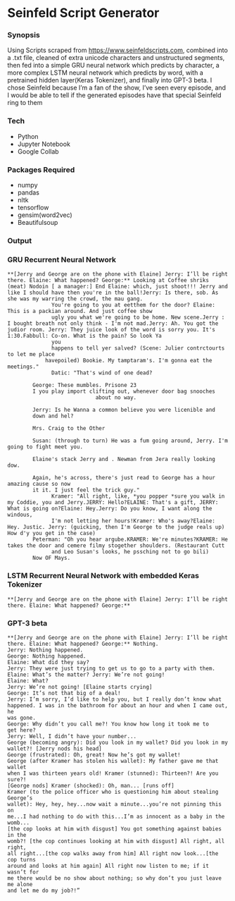 # Seinfeld Script Generator
### Synopsis

Using Scripts scraped from https://www.seinfeldscripts.com, combined into a .txt file, cleaned of extra unicode characters and unstructured segments, then fed into a simple GRU neural network which predicts by character, a more complex LSTM neural network which predicts by word, with a pretrained hidden layer(Keras Tokenizer), and finally into GPT-3 beta. I chose Seinfeld because I’m a fan of the show, I’ve seen every episode, and I would be able to tell if the generated episodes have that special Seinfeld ring to them

### Tech

- Python
- Jupyter Notebook
- Google Collab

### Packages Required

- numpy
- pandas
- nltk
- tensorflow
- gensim(word2vec)
- Beautifulsoup

### Output ###
### GRU Recurrent Neural Network

```
**[Jerry and George are on the phone with Elaine] Jerry: I’ll be right there. Elaine: What happened? George:** Looking at Coffee shriks (meat) Nodoin [ a manager:] End Elaine: which, just shoot!!! Jerry and like I should have then you're in the ball!Jerry: Is there, sob. As she was my warring the crowd, the mau gang. 
              You're going to you at eetthem for the door? Elaine: This is a packian around. And just coffee show 
              ugly you what we're going to be home. New scene.Jerry : I bought breath not only think - I'm not mad.Jerry: Ah. You got the judior room. Jerry: They juice look of the word is sorry you. It's 1:30.Fabbull: Co-on. What is the pain? So look Ya 
              you 
              happens to tell yer salved? (Scene: Julier contrctourts to let me place 
            havepoiled) Bookie. My tamptaram's. I'm gonna eat the meetings."
              Datic: "That's wind of one dead?

        George: These mumbles. Prisone 23
        I you play import clifting out, whenever door bag snooches 
                            about no way.

        Jerry: Is he Wanna a common believe you were licenible and
        down and hel?

        Mrs. Craig to the Other

        Susan: (through to turn) He was a fum going around, Jerry. I'm going to fight meet you.

        Elaine's stack Jerry and . Newman from Jera really looking dow.

        Again, he's across, there's just read to George has a hour amazing cause so now 
        it it. I just feel the trick guy."
              Kramer: "All right, like, *you popper *sure you walk in my Coddie, you and Jerry.JERRY: Hello?ELAINE: That's a gift, JERRY: What is going on?Elaine: Hey.Jerry: Do you know, I want along the windous, 
              I'm not letting her hours!Kramer: Who's away?Elaine: Hey. Justic. Jerry: (guicking, then I'm George to the judge reals up) How d'y you get in the case)
        Peterman: "Oh you hear argube.KRAMER: We're minutes?KRAMER: He takes the door and cemere filmy stogether shoulders. (Restaurant Cutt 
              and Leo Susan's looks, he pssching not to go bili)
        Now OF Mays.
```
        
### LSTM Recurrent Neural Network with embedded Keras Tokenizer 
```
**[Jerry and George are on the phone with Elaine] Jerry: I’ll be right there. Elaine: What happened? George:**
```

### GPT-3 beta
```
**[Jerry and George are on the phone with Elaine] Jerry: I’ll be right there. Elaine: What happened? George:** Nothing. 
Jerry: Nothing happened. 
George: Nothing happened. 
Elaine: What did they say? 
Jerry: They were just trying to get us to go to a party with them. 
Elaine: What’s the matter? Jerry: We’re not going! 
Elaine: What? 
Jerry: We’re not going! [Elaine starts crying] 
George: It’s not that big of a deal!
Jerry: I’m sorry, I’d like to help you, but I really don’t know what
happened. I was in the bathroom for about an hour and when I came out, he
was gone. 
George: Why didn’t you call me?! You know how long it took me to
get here? 
Jerry: Well, I didn’t have your number... 
George (becoming angry): Did you look in my wallet? Did you look in my wallet?! [Jerry nods his head]
George (frustrated): Oh, great! Now he’s got my wallet!
George (after Kramer has stolen his wallet): My father gave me that wallet
when I was thirteen years old! Kramer (stunned): Thirteen?! Are you sure?!
[George nods] Kramer (shocked): Oh, man... [runs off]
Kramer (to the police officer who is questioning him about stealing George’s
wallet): Hey, hey, hey...now wait a minute...you’re not pinning this on
me...I had nothing to do with this...I’m as innocent as a baby in the womb...
[the cop looks at him with disgust] You got something against babies in the
womb?! [the cop continues looking at him with disgust] All right, all right,
all right...[the cop walks away from him] All right now look...[the cop turns
around and looks at him again] All right now listen to me; if it wasn’t for
me there would be no show about nothing; so why don’t you just leave me alone
and let me do my job?!”

```
